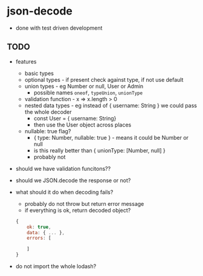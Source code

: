 # json-decode

- done with test driven development

## TODO

- features
    - basic types
    - optional types - if present check against type, if not use default
    - union types - eg Number or null, User or Admin
        - possible names `oneof`, `typeUnion`, `unionType`
    - validation function - x => x.length > 0
    - nested data types - eg instead of { username: String } we could pass the whole decoder
        - const User = { username: String}
        - then use the User object across places
    - nullable: true flag?
        - { type: Number, nullable: true } - means it could be Number or null
        - is this really better than { unionType: [Number, null] }
        - probably not

- should we have validation funcitons??
- should we JSON.decode the response or not?
- what should it do when decoding fails?
    - probably do not throw but return error message
    - if everything is ok, return decoded object?
    ```js
    {
        ok: true,
        data: { ... },
        errors: [

        ]
    }
    ```
- do not import the whole lodash?
